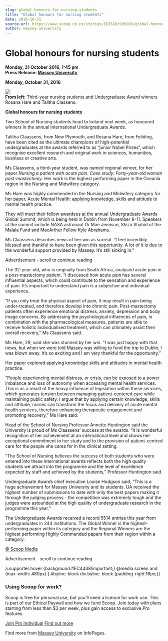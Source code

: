 ```yaml
---
slug: global-honours-for-nursing-students
title: "Global honours for nursing students"
date: 2016-10-31
source-url: https://www.scoop.co.nz/stories/ED1610/S00108/global-honours-for-nursing-students.htm
author: massey-university
---
```

Global honours for nursing students
===================================

**Monday, 31 October 2016, 1:45 pm**  
**Press Release: [Massey University](https://info.scoop.co.nz/Massey_University)**

**Monday, October 31, 2016**

![](http://img.scoop.co.nz/stories/images/1610/6dd551e7c4159365cc4f.jpeg)  
**From left:** Third-year nursing students and Undergraduate Award winners Rosana Hare and Talitha Classens.

**Global honours for nursing students**

Two School of Nursing students head to Ireland next week, as honoured winners in the annual international Undergraduate Awards.

Talitha Claassens, from New Plymouth, and Rosana Hare, from Feilding, have been cited as the ultimate champions of high-potential undergraduates at the awards referred to as “junior Nobel Prizes”, which recognise excellent research and original work in sciences, humanities, business or creative arts.

Ms Claassens, a third-year student, was named regional winner, for her paper _Nursing a patient with acute pain: Case study: Forty-year-old woman post-mastectomy_. Her work is the highest performing paper in the Oceania region in the Nursing and Midwifery category.

Ms Hare was highly commended in the Nursing and Midwifery category for her paper, Acute Mental Health: applying knowledge, skills and attitude to mental health practice.

They will meet their fellow awardees at the annual Undergraduate Awards Global Summit, which is being held in Dublin from November 8-11. Speakers at the summit include NASA astronaut Dr Mae Jemison, Shiza Shahid of the Malala Fund and MacArthur Fellow Kyle Abrahams.

Ms Claassens describes news of her win as surreal. “I feel incredibly blessed and thankful to have been given this opportunity. A lot of it is due to the wonderful support provided by Massey. It’s still sinking in.”

Advertisement - scroll to continue reading





The 32-year-old, who is originally from South Africa, analysed acute pain in a post-mastectomy patient. “I discussed how acute pain has several influential aspects, which could contribute to the sensation and experience of pain. It’s important to understand pain is a subjective and individual experience.

“If you only treat the physical aspect of pain, it may result in pain being under-treated, and therefore develop into chronic pain. Post-mastectomy patients often experience emotional distress, anxiety, depression and body image concerns. By addressing the psychological influences of pain, in combination with the pharmacological measures, patients are able to receive holistic individualised treatment, which can ultimately assist their overall recovery,” Ms Claassens said.

Ms Hare, 29, said she was stunned by her win. “I was just happy with that news, but when we were told Massey was willing to fund the trip to Dublin, I was blown away. It’s so exciting and I am very thankful for the opportunity.”

Her paper explored applying knowledge skills and attitudes in mental health practice.

“People experiencing mental distress, or crisis, can be exposed to a power imbalance and loss of autonomy when accessing mental health services. This is as a result of the heavy influence of legislation within these services, which generates tension between managing patient-centered care while maintaining public safety. I argue that by applying certain knowledge, skills and attitude, nurses can transform the focus and delivery of acute mental health services, therefore enhancing therapeutic engagement and promoting recovery,” Ms Hare said.

Head of the School of Nursing Professor Annette Huntington said the University is proud of Ms Claassens’ success at the awards. “It is wonderful recognition of her achievement at an international level and shows her exceptional commitment to her study and to the provision of patient-centred care for the people she cares for in the clinical setting.

“The School of Nursing believes the success of both students who were entered into these international awards reflects both the high quality students we attract into the programme and the level of excellence expected by staff and achieved by the students,” Professor Huntington said.

Undergraduate Awards chief executive Louise Hodgson said, “This is a huge achievement for Massey University and its students. UA received the highest number of submissions to date with only the best papers making it through the judging process - the competition was extremely tough and the judges were astounded at the high quality of undergraduate research in the programme this year.”

The Undergraduate Awards received a record 5514 entries this year from undergraduates in 244 institutions. The Global Winner is the highest-performing paper within its category and the Regional Winners are the highest performing Highly Commended papers from their region within a category.  

[© Scoop Media](http://www.scoop.co.nz/about/terms.html)  

Advertisement - scroll to continue reading



a.supporter:hover {background:#EC4438!important;} @media screen and (max-width: 480px) { #byline-block div.byline-block {padding-right:16px;}}

### Using Scoop for work?

Scoop is free for personal use, but you’ll need a licence for work use. This is part of our Ethical Paywall and how we fund Scoop. Join today with plans starting from less than $3 per week, plus gain access to exclusive _Pro_ features.  
  
[Join Pro Individual](https://pro.scoop.co.nz/Individual/?from=ProIn24) [Find out more](https://pro.scoop.co.nz/using-scoop-for-work/?from=ProIn24)

Find more from [Massey University](https://info.scoop.co.nz/Massey_University) on InfoPages.